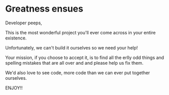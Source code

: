 # Greatness ensues

Developer peeps,

This is the most wonderful project you'll ever come across in your entire existence.

Unfortunately, we can't build it ourselves so we need your help!

Your mission, if you choose to accept it, is to find all the erlly odd things and 
spelling mistakes that are all over and and please help us fix them.

We'd also love to see code, more code than we can ever put together ourselves.
 
ENJOY!!
